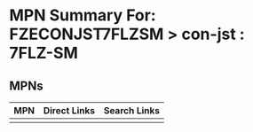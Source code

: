 



# MPN Summary For: FZECONJST7FLZSM > con-jst : 7FLZ-SM

## MPNs
  

|MPN|Direct Links|Search Links|
| :--- | :--- | :--- |
||||
